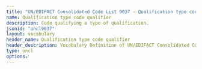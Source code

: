 ```yaml
---
title: "UN/EDIFACT Consolidated Code List 9037 - Qualification type code qualifier (20B) JSON-LD Vocabulary"
name: Qualification type code qualifier
description: Code qualifying a type of qualification.
jsonid: "uncl9037"
layout: vocabulary
header_name: Qualification type code qualifier
header_description: Vocabulary Definition of UN/EDIFACT Consolidated Code List 9037 - Qualification type code qualifier (20B) semantics in HTML format. JSON-LD format is available at [uncl9037.jsonld](/vocabulary/uncl9037.jsonld)
type: uncl
options:
---
```

